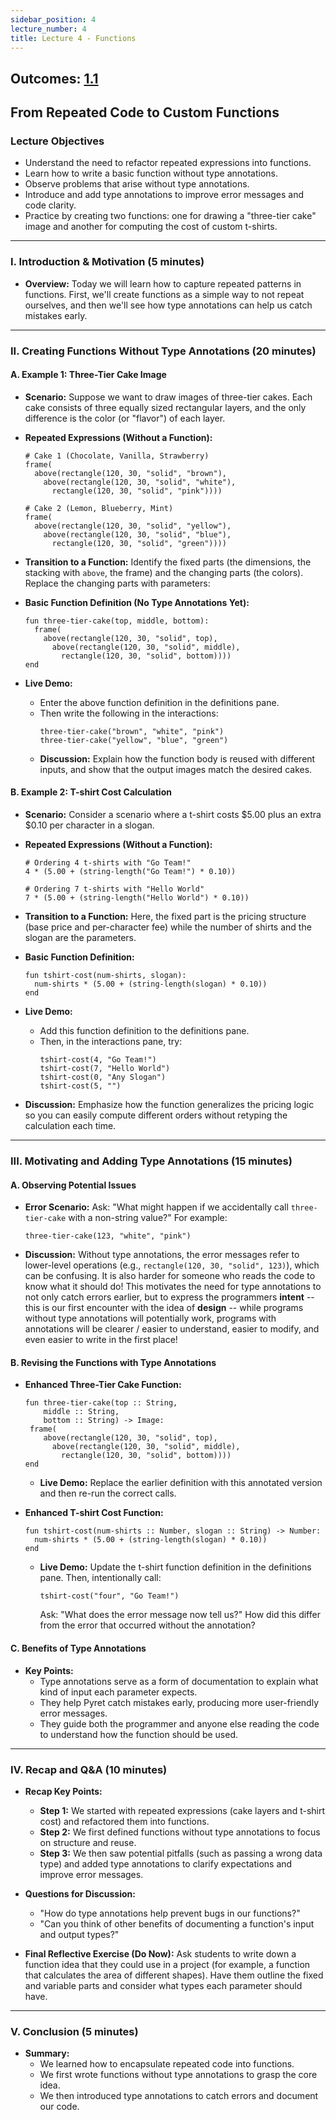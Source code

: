 ```yaml
---
sidebar_position: 4
lecture_number: 4
title: Lecture 4 - Functions
---
```



## Outcomes: [1.1](/outcomes/#(1.1))
 
## From Repeated Code to Custom Functions

### **Lecture Objectives**
- Understand the need to refactor repeated expressions into functions.
- Learn how to write a basic function without type annotations.
- Observe problems that arise without type annotations.
- Introduce and add type annotations to improve error messages and code clarity.
- Practice by creating two functions: one for drawing a "three-tier cake" image and another for computing the cost of custom t-shirts.

---

### **I. Introduction & Motivation (5 minutes)**
- **Overview:**
  Today we will learn how to capture repeated patterns in functions. First, we'll create functions as a simple way to not repeat ourselves, and then we'll see how type annotations can help us catch mistakes early.

---

### **II. Creating Functions Without Type Annotations (20 minutes)**
#### **A. Example 1: Three-Tier Cake Image**
- **Scenario:**
  Suppose we want to draw images of three-tier cakes. Each cake consists of three equally sized rectangular layers, and the only difference is the color (or "flavor") of each layer.

- **Repeated Expressions (Without a Function):**
  ```pyret
  # Cake 1 (Chocolate, Vanilla, Strawberry)
  frame(
    above(rectangle(120, 30, "solid", "brown"),
      above(rectangle(120, 30, "solid", "white"),
        rectangle(120, 30, "solid", "pink"))))

  # Cake 2 (Lemon, Blueberry, Mint)
  frame(
    above(rectangle(120, 30, "solid", "yellow"),
      above(rectangle(120, 30, "solid", "blue"),
        rectangle(120, 30, "solid", "green"))))
  ```
- **Transition to a Function:**
  Identify the fixed parts (the dimensions, the stacking with `above`, the frame) and the changing parts (the colors). Replace the changing parts with parameters:

- **Basic Function Definition (No Type Annotations Yet):**
  ```pyret
  fun three-tier-cake(top, middle, bottom):
    frame(
      above(rectangle(120, 30, "solid", top),
        above(rectangle(120, 30, "solid", middle),
          rectangle(120, 30, "solid", bottom))))
  end
  ```
- **Live Demo:**
  - Enter the above function definition in the definitions pane.
  - Then write the following in the interactions:
    ```pyret
    three-tier-cake("brown", "white", "pink")
    three-tier-cake("yellow", "blue", "green")
    ```
  - **Discussion:**
    Explain how the function body is reused with different inputs, and show that the output images match the desired cakes.

#### **B. Example 2: T-shirt Cost Calculation**
- **Scenario:**
  Consider a scenario where a t-shirt costs \$5.00 plus an extra \$0.10 per character in a slogan.

- **Repeated Expressions (Without a Function):**
  ```pyret
  # Ordering 4 t-shirts with "Go Team!"
  4 * (5.00 + (string-length("Go Team!") * 0.10))

  # Ordering 7 t-shirts with "Hello World"
  7 * (5.00 + (string-length("Hello World") * 0.10))
  ```
- **Transition to a Function:**
  Here, the fixed part is the pricing structure (base price and per-character fee) while the number of shirts and the slogan are the parameters.

- **Basic Function Definition:**
  ```pyret
  fun tshirt-cost(num-shirts, slogan):
    num-shirts * (5.00 + (string-length(slogan) * 0.10))
  end
  ```
- **Live Demo:**
  - Add this function definition to the definitions pane.
  - Then, in the interactions pane, try:
    ```pyret
    tshirt-cost(4, "Go Team!")
    tshirt-cost(7, "Hello World")
    tshirt-cost(0, "Any Slogan")
    tshirt-cost(5, "")
    ```
- **Discussion:**
  Emphasize how the function generalizes the pricing logic so you can easily compute different orders without retyping the calculation each time.

---

### **III. Motivating and Adding Type Annotations (15 minutes)**
#### **A. Observing Potential Issues**
- **Error Scenario:**
  Ask: "What might happen if we accidentally call `three-tier-cake` with a non-string value?"
  For example:
  ```pyret
  three-tier-cake(123, "white", "pink")
  ```
- **Discussion:** Without type annotations, the error messages refer to
  lower-level operations (e.g., `rectangle(120, 30, "solid", 123)`), which can
  be confusing. It is also harder for someone who reads the code to know what it
  should do! This motivates the need for type annotations to not only catch
  errors earlier, but to express the programmers **intent** -- this is our first
  encounter with the idea of **design** -- while programs without type
  annotations will potentially work, programs with annotations will be clearer /
  easier to understand, easier to modify, and even easier to write in the first place!

#### **B. Revising the Functions with Type Annotations**
- **Enhanced Three-Tier Cake Function:**
  ```pyret
  fun three-tier-cake(top :: String,
      middle :: String,
      bottom :: String) -> Image:
   frame(
      above(rectangle(120, 30, "solid", top),
        above(rectangle(120, 30, "solid", middle),
          rectangle(120, 30, "solid", bottom))))
  end
  ```
  - **Live Demo:**
    Replace the earlier definition with this annotated version and then re-run the correct calls.

- **Enhanced T-shirt Cost Function:**
  ```pyret
  fun tshirt-cost(num-shirts :: Number, slogan :: String) -> Number:
    num-shirts * (5.00 + (string-length(slogan) * 0.10))
  end
  ```
  - **Live Demo:**
    Update the t-shirt function definition in the definitions pane. Then, intentionally call:
    ```pyret
    tshirt-cost("four", "Go Team!")
    ```
    Ask: "What does the error message now tell us?"
    How did this differ from the error that occurred without the annotation?

#### **C. Benefits of Type Annotations**
- **Key Points:**
  - Type annotations serve as a form of documentation to explain what kind of input each parameter expects.
  - They help Pyret catch mistakes early, producing more user-friendly error messages.
  - They guide both the programmer and anyone else reading the code to understand how the function should be used.

---

### **IV. Recap and Q&A (10 minutes)**
- **Recap Key Points:**
  - **Step 1:** We started with repeated expressions (cake layers and t-shirt cost) and refactored them into functions.
  - **Step 2:** We first defined functions without type annotations to focus on structure and reuse.
  - **Step 3:** We then saw potential pitfalls (such as passing a wrong data type) and added type annotations to clarify expectations and improve error messages.
- **Questions for Discussion:**
  - "How do type annotations help prevent bugs in our functions?"
  - "Can you think of other benefits of documenting a function's input and output types?"

- **Final Reflective Exercise (Do Now):**
  Ask students to write down a function idea that they could use in a project (for example, a function that calculates the area of different shapes). Have them outline the fixed and variable parts and consider what types each parameter should have.

---

### **V. Conclusion (5 minutes)**
- **Summary:**
  - We learned how to encapsulate repeated code into functions.
  - We first wrote functions without type annotations to grasp the core idea.
  - We then introduced type annotations to catch errors and document our code.


